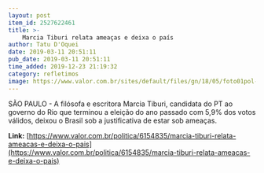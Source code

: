 ```yaml
---
layout: post
item_id: 2527622461
title: >-
    Marcia Tiburi relata ameaças e deixa o país
author: Tatu D'Oquei
date: 2019-03-11 20:51:11
pub_date: 2019-03-11 20:51:11
time_added: 2019-12-23 21:19:32
category: refletimos
image: https://www.valor.com.br/sites/default/files/gn/18/05/foto01pol-211-tiburi-a6_0_0_755_494.jpg
---
```


SÃO PAULO - A filósofa e escritora Marcia Tiburi, candidata do PT ao governo do Rio que terminou a eleição do ano passado com 5,9% dos votos válidos, deixou o Brasil sob a justificativa de estar sob ameaças.

**Link:** [https://www.valor.com.br/politica/6154835/marcia-tiburi-relata-ameacas-e-deixa-o-pais](https://www.valor.com.br/politica/6154835/marcia-tiburi-relata-ameacas-e-deixa-o-pais)

